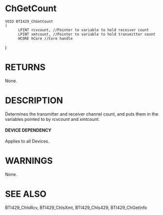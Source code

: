 # **ChGetCount**

```
VOID BTI429_ChGetCount
(
      LPINT rcvcount, //Pointer to variable to hold receiver count
      LPINT xmtcount, //Pointer to variable to hold transmitter count
      HCORE hCore //Core handle
```
)

# **RETURNS**

None.

# **DESCRIPTION**

Determines the transmitter and receiver channel count, and puts them in the variables pointed to by *rcvcount* and *xmtcount*.

#### **DEVICE DEPENDENCY**

Applies to all Devices.

# **WARNINGS**

None.

# **SEE ALSO**

BTI429\_ChIsRcv, BTI429\_ChIsXmt, BTI429\_ChIs429, BTI429\_ChGetInfo